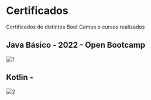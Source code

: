 # Certificados
Certificados de distintos Boot Camps o cursos realizados

## Java Básico - 2022 - Open Bootcamp
![1]()
## Kotlin - 
![2]()
